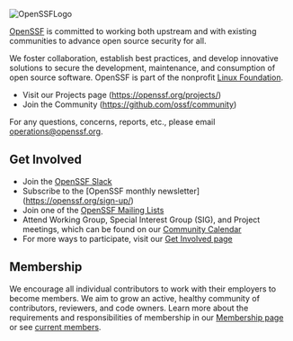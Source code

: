 
![OpenSSFLogo](https://github.com/ossf/.github/assets/51727488/db7bcdb5-b7f8-44a7-a374-83751dd9175a)

[OpenSSF](https://openssf.org/) is committed to working both upstream and with existing communities to advance open source security for all.

We foster collaboration, establish best practices, and develop innovative solutions to secure the development, maintenance, and consumption of open source software. OpenSSF is part of the nonprofit [Linux Foundation](https://linuxfoundation.org/).

- Visit our Projects page (https://openssf.org/projects/)
- Join the Community (https://github.com/ossf/community)

For any questions, concerns, reports, etc., please email operations@openssf.org.

## Get Involved

- Join the [OpenSSF Slack](http://slack.openssf.org/)
- Subscribe to the [OpenSSF monthly newsletter] (https://openssf.org/sign-up/)
- Join one of the [OpenSSF Mailing Lists](https://lists.openssf.org/g/main/subgroups)
- Attend Working Group, Special Interest Group (SIG), and Project meetings, which can be found on our [Community Calendar](https://calendar.google.com/calendar?cid=czYzdm9lZmhwNWk5cGZsdGI1cTY3bmdwZXNAZ3JvdXAuY2FsZW5kYXIuZ29vZ2xlLmNvbQ)
- For more ways to participate, visit our [Get Involved page](https://openssf.org/getinvolved/)

## Membership

We encourage all individual contributors to work with their employers to become members. We aim to grow an active, healthy community of contributors, reviewers, and code owners. 
Learn more about the requirements and responsibilities of membership in our [Membership page](https://openssf.org/join/) or see [current members](https://landscape.openssf.org/).



